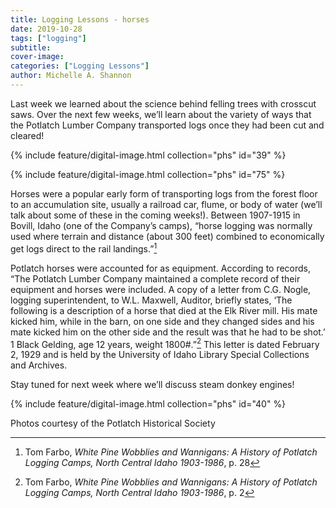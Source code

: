 ```yaml
---
title: Logging Lessons - horses
date: 2019-10-28
tags: ["logging"]
subtitle: 
cover-image: 
categories: ["Logging Lessons"]
author: Michelle A. Shannon
---
```


Last week we learned about the science behind felling trees with crosscut saws. Over the next few weeks, we’ll learn about the variety of ways that the Potlatch Lumber Company transported logs once they had been cut and cleared!

{% include feature/digital-image.html collection="phs" id="39" %}

{% include feature/digital-image.html collection="phs" id="75" %}

Horses were a popular early form of transporting logs from the forest floor to an accumulation site, usually a railroad car, flume, or body of water (we’ll talk about some of these in the coming weeks!). Between 1907-1915 in Bovill, Idaho (one of the Company’s camps), “horse logging was normally used where terrain and distance (about 300 feet) combined to economically get logs direct to the rail landings.”[^1]

Potlatch horses were accounted for as equipment. According to records, “The Potlatch Lumber Company maintained a complete record of their equipment and horses were included. A copy of a letter from C.G. Nogle, logging superintendent, to W.L. Maxwell, Auditor, briefly states, ‘The following is a description of a horse that died at the Elk River mill. His mate kicked him, while in the barn, on one side and they changed sides and his mate kicked him on the other side and the result was that he had to be shot.’ 1 Black Gelding, age 12 years, weight 1800#.”[^2] This letter is dated February 2, 1929 and is held by the University of Idaho Library Special Collections and Archives.

Stay tuned for next week where we’ll discuss steam donkey engines!

{% include feature/digital-image.html collection="phs" id="40" %}

Photos courtesy of the Potlatch Historical Society

[^1]: Tom Farbo, *White Pine Wobblies and Wannigans: A History of Potlatch Logging Camps, North Central Idaho 1903-1986*, p. 28

[^2]: Tom Farbo, *White Pine Wobblies and Wannigans: A History of Potlatch Logging Camps, North Central Idaho 1903-1986*, p. 2
